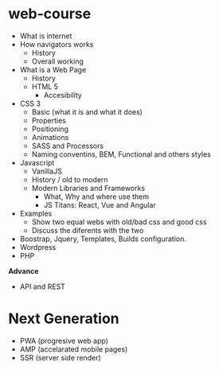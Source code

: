 # web-course

- What is internet
- How navigators works
  - History
  - Overall working
- What is a Web Page
  - History
  - HTML 5
    - Accesibility
- CSS 3
  - Basic (what it is and what it does)
  - Properties
  - Positioning
  - Animations
  - SASS and Processors
  - Naming conventins, BEM, Functional and others styles
- Javascript
  - VanillaJS
  - History / old to modern
  - Modern Libraries and Frameworks
    - What, Why and where use them
    - JS Titans: React, Vue and Angular
- Examples
  - Show two equal webs with old/bad css and good css
  - Discuss the diferents with the two
- Boostrap, Jquery, Templates, Builds configuration.
- Wordpress
- PHP


**Advance**
- API and REST

# Next Generation
- PWA (progresive web app)
- AMP (accelarated mobile pages)
- SSR (server side render)

